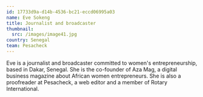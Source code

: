 ```yaml
---
id: 17733d9a-d14b-4536-bc21-eccd06995a03
name: Eve Sokeng
title: Journalist and broadcaster
thumbnail:
  src: /images/image41.jpg
country: Senegal
team: Pesacheck
---
```


Eve is a journalist and broadcaster committed to women's entrepreneurship, based in Dakar, Senegal. She is the co-founder of Aza Mag, a digital business magazine about African women entrepreneurs. She is also a proofreader at Pesacheck, a web editor and a member of Rotary International.
